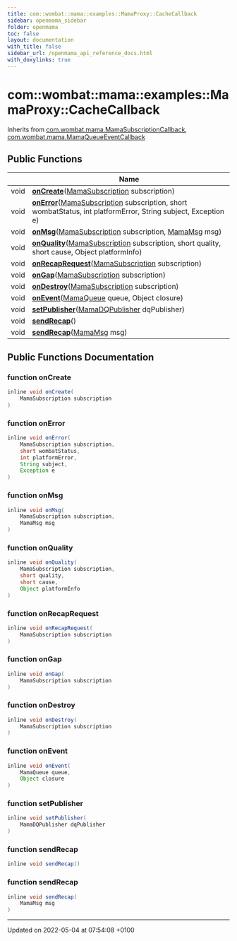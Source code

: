 ```yaml
---
title: com::wombat::mama::examples::MamaProxy::CacheCallback
sidebar: openmama_sidebar
folder: openmama
toc: false
layout: documentation
with_title: false
sidebar_url: /openmama_api_reference_docs.html
with_doxylinks: true
---
```


# com::wombat::mama::examples::MamaProxy::CacheCallback





Inherits from [com.wombat.mama.MamaSubscriptionCallback](interfacecom_1_1wombat_1_1mama_1_1MamaSubscriptionCallback.html), [com.wombat.mama.MamaQueueEventCallback](interfacecom_1_1wombat_1_1mama_1_1MamaQueueEventCallback.html)

## Public Functions

|                | Name           |
| -------------- | -------------- |
| void | **[onCreate](classcom_1_1wombat_1_1mama_1_1examples_1_1MamaProxy_1_1CacheCallback.html#function-oncreate)**([MamaSubscription](classcom_1_1wombat_1_1mama_1_1MamaSubscription.html) subscription) |
| void | **[onError](classcom_1_1wombat_1_1mama_1_1examples_1_1MamaProxy_1_1CacheCallback.html#function-onerror)**([MamaSubscription](classcom_1_1wombat_1_1mama_1_1MamaSubscription.html) subscription, short wombatStatus, int platformError, String subject, Exception e) |
| void | **[onMsg](classcom_1_1wombat_1_1mama_1_1examples_1_1MamaProxy_1_1CacheCallback.html#function-onmsg)**([MamaSubscription](classcom_1_1wombat_1_1mama_1_1MamaSubscription.html) subscription, [MamaMsg](classcom_1_1wombat_1_1mama_1_1MamaMsg.html) msg) |
| void | **[onQuality](classcom_1_1wombat_1_1mama_1_1examples_1_1MamaProxy_1_1CacheCallback.html#function-onquality)**([MamaSubscription](classcom_1_1wombat_1_1mama_1_1MamaSubscription.html) subscription, short quality, short cause, Object platformInfo) |
| void | **[onRecapRequest](classcom_1_1wombat_1_1mama_1_1examples_1_1MamaProxy_1_1CacheCallback.html#function-onrecaprequest)**([MamaSubscription](classcom_1_1wombat_1_1mama_1_1MamaSubscription.html) subscription) |
| void | **[onGap](classcom_1_1wombat_1_1mama_1_1examples_1_1MamaProxy_1_1CacheCallback.html#function-ongap)**([MamaSubscription](classcom_1_1wombat_1_1mama_1_1MamaSubscription.html) subscription) |
| void | **[onDestroy](classcom_1_1wombat_1_1mama_1_1examples_1_1MamaProxy_1_1CacheCallback.html#function-ondestroy)**([MamaSubscription](classcom_1_1wombat_1_1mama_1_1MamaSubscription.html) subscription) |
| void | **[onEvent](classcom_1_1wombat_1_1mama_1_1examples_1_1MamaProxy_1_1CacheCallback.html#function-onevent)**([MamaQueue](classcom_1_1wombat_1_1mama_1_1MamaQueue.html) queue, Object closure) |
| void | **[setPublisher](classcom_1_1wombat_1_1mama_1_1examples_1_1MamaProxy_1_1CacheCallback.html#function-setpublisher)**([MamaDQPublisher](classcom_1_1wombat_1_1mama_1_1MamaDQPublisher.html) dqPublisher) |
| void | **[sendRecap](classcom_1_1wombat_1_1mama_1_1examples_1_1MamaProxy_1_1CacheCallback.html#function-sendrecap)**() |
| void | **[sendRecap](classcom_1_1wombat_1_1mama_1_1examples_1_1MamaProxy_1_1CacheCallback.html#function-sendrecap)**([MamaMsg](classcom_1_1wombat_1_1mama_1_1MamaMsg.html) msg) |

## Public Functions Documentation

### function onCreate

```java
inline void onCreate(
    MamaSubscription subscription
)
```


### function onError

```java
inline void onError(
    MamaSubscription subscription,
    short wombatStatus,
    int platformError,
    String subject,
    Exception e
)
```


### function onMsg

```java
inline void onMsg(
    MamaSubscription subscription,
    MamaMsg msg
)
```


### function onQuality

```java
inline void onQuality(
    MamaSubscription subscription,
    short quality,
    short cause,
    Object platformInfo
)
```


### function onRecapRequest

```java
inline void onRecapRequest(
    MamaSubscription subscription
)
```


### function onGap

```java
inline void onGap(
    MamaSubscription subscription
)
```


### function onDestroy

```java
inline void onDestroy(
    MamaSubscription subscription
)
```


### function onEvent

```java
inline void onEvent(
    MamaQueue queue,
    Object closure
)
```


### function setPublisher

```java
inline void setPublisher(
    MamaDQPublisher dqPublisher
)
```


### function sendRecap

```java
inline void sendRecap()
```


### function sendRecap

```java
inline void sendRecap(
    MamaMsg msg
)
```


-------------------------------

Updated on 2022-05-04 at 07:54:08 +0100